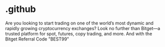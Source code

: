 # .github
Are you looking to start trading on one of the world’s most dynamic and rapidly growing cryptocurrency exchanges? Look no further than Bitget—a trusted platform for spot, futures, copy trading, and more. And with the Bitget Referral Code "BEST99"
